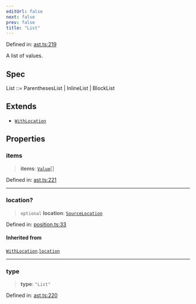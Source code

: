 ```yaml
---
editUrl: false
next: false
prev: false
title: "List"
---
```


Defined in: [ast.ts:219](https://github.com/rcs-agents/rcs-lang/blob/dae76e6aa05b4d372009b015248dbcb36c5ae675/packages/ast/src/ast.ts#L219)

A list of values.

## Spec

List ::= ParenthesesList | InlineList | BlockList

## Extends

- [`WithLocation`](/api/ast/interfaces/withlocation/)

## Properties

### items

> **items**: [`Value`](/api/ast/type-aliases/value/)[]

Defined in: [ast.ts:221](https://github.com/rcs-agents/rcs-lang/blob/dae76e6aa05b4d372009b015248dbcb36c5ae675/packages/ast/src/ast.ts#L221)

***

### location?

> `optional` **location**: [`SourceLocation`](/api/ast/interfaces/sourcelocation/)

Defined in: [position.ts:33](https://github.com/rcs-agents/rcs-lang/blob/dae76e6aa05b4d372009b015248dbcb36c5ae675/packages/ast/src/position.ts#L33)

#### Inherited from

[`WithLocation`](/api/ast/interfaces/withlocation/).[`location`](/api/ast/interfaces/withlocation/#location)

***

### type

> **type**: `"List"`

Defined in: [ast.ts:220](https://github.com/rcs-agents/rcs-lang/blob/dae76e6aa05b4d372009b015248dbcb36c5ae675/packages/ast/src/ast.ts#L220)
